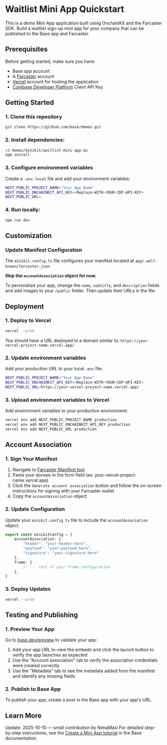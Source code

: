 # Waitlist Mini App Quickstart

This is a demo Mini App application built using OnchainKit and the Farcaster SDK. Build a waitlist sign-up mini app for your company that can be published to the Base app and Farcaster.

## Prerequisites

Before getting started, make sure you have:

* Base app account
* A [Farcaster](https://farcaster.xyz/) account
* [Vercel](https://vercel.com/) account for hosting the application
* [Coinbase Developer Platform](https://portal.cdp.coinbase.com/) Client API Key

## Getting Started

### 1. Clone this repository 

```bash
git clone https://github.com/base/demos.git
```

### 2. Install dependencies:

```bash
cd demos/minikit/waitlist-mini-app-qs
npm install
```

### 3. Configure environment variables

Create a `.env.local` file and add your environment variables:

```bash
NEXT_PUBLIC_PROJECT_NAME="Your App Name"
NEXT_PUBLIC_ONCHAINKIT_API_KEY=<Replace-WITH-YOUR-CDP-API-KEY>
NEXT_PUBLIC_URL=
```

### 4. Run locally:

```bash
npm run dev
```

## Customization

### Update Manifest Configuration

The `minikit.config.ts` file configures your manifest located at `app/.well-known/farcaster.json`.

**Skip the `accountAssociation` object for now.**

To personalize your app, change the `name`, `subtitle`, and `description` fields and add images to your `/public` folder. Then update their URLs in the file.

## Deployment

### 1. Deploy to Vercel

```bash
vercel --prod
```

You should have a URL deployed to a domain similar to: `https://your-vercel-project-name.vercel.app/`

### 2. Update environment variables

Add your production URL to your local `.env` file:

```bash
NEXT_PUBLIC_PROJECT_NAME="Your App Name"
NEXT_PUBLIC_ONCHAINKIT_API_KEY=<Replace-WITH-YOUR-CDP-API-KEY>
NEXT_PUBLIC_URL=https://your-vercel-project-name.vercel.app/
```

### 3. Upload environment variables to Vercel

Add environment variables to your production environment:

```bash
vercel env add NEXT_PUBLIC_PROJECT_NAME production
vercel env add NEXT_PUBLIC_ONCHAINKIT_API_KEY production
vercel env add NEXT_PUBLIC_URL production
```

## Account Association

### 1. Sign Your Manifest

1. Navigate to [Farcaster Manifest tool](https://farcaster.xyz/~/developers/mini-apps/manifest)
2. Paste your domain in the form field (ex: your-vercel-project-name.vercel.app)
3. Click the `Generate account association` button and follow the on-screen instructions for signing with your Farcaster wallet
4. Copy the `accountAssociation` object

### 2. Update Configuration

Update your `minikit.config.ts` file to include the `accountAssociation` object:

```ts
export const minikitConfig = {
    accountAssociation: {
        "header": "your-header-here",
        "payload": "your-payload-here",
        "signature": "your-signature-here"
    },
    frame: {
        // ... rest of your frame configuration
    },
}
```

### 3. Deploy Updates

```bash
vercel --prod
```

## Testing and Publishing

### 1. Preview Your App

Go to [base.dev/preview](https://base.dev/preview) to validate your app:

1. Add your app URL to view the embeds and click the launch button to verify the app launches as expected
2. Use the "Account association" tab to verify the association credentials were created correctly
3. Use the "Metadata" tab to see the metadata added from the manifest and identify any missing fields

### 2. Publish to Base App

To publish your app, create a post in the Base app with your app's URL.

## Learn More
Update: 2025-10-10 — small contribution by NimaMaxi
For detailed step-by-step instructions, see the [Create a Mini App tutorial](https://docs.base.org/docs/mini-apps/quickstart/create-new-miniapp/) in the Base documentation.

